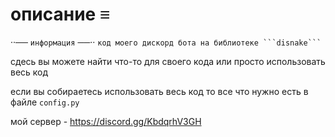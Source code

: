 # описание ≡︎

·︎·︎── `информация` ──·︎·︎
`код моего дискорд бота на библиотеке ```disnake``` `

сдесь вы можете найти что-то для своего кода или просто использовать весь код

если вы собираетесь использовать весь код то все что нужно есть в файле ```config.py```

мой сервер - https://discord.gg/KbdqrhV3GH